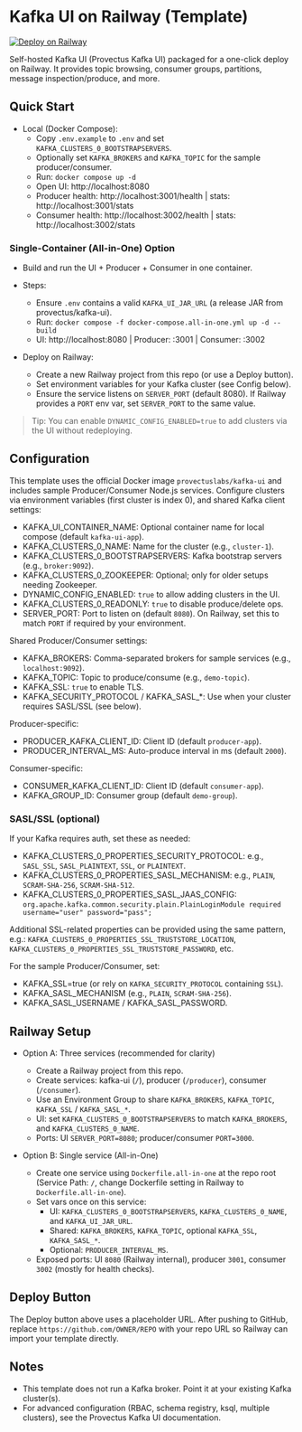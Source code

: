 # Kafka UI on Railway (Template)

[![Deploy on Railway](https://railway.app/button.svg)](https://railway.app/new/template?template=https://github.com/OWNER/REPO)

Self-hosted Kafka UI (Provectus Kafka UI) packaged for a one-click deploy on Railway.
It provides topic browsing, consumer groups, partitions, message inspection/produce, and more.

## Quick Start

- Local (Docker Compose):
  - Copy `.env.example` to `.env` and set `KAFKA_CLUSTERS_0_BOOTSTRAPSERVERS`.
  - Optionally set `KAFKA_BROKERS` and `KAFKA_TOPIC` for the sample producer/consumer.
  - Run: `docker compose up -d`
  - Open UI: http://localhost:8080
  - Producer health: http://localhost:3001/health | stats: http://localhost:3001/stats
  - Consumer health: http://localhost:3002/health | stats: http://localhost:3002/stats

### Single-Container (All-in-One) Option
- Build and run the UI + Producer + Consumer in one container.
- Steps:
  - Ensure `.env` contains a valid `KAFKA_UI_JAR_URL` (a release JAR from provectus/kafka-ui).
  - Run: `docker compose -f docker-compose.all-in-one.yml up -d --build`
  - UI: http://localhost:8080 | Producer: :3001 | Consumer: :3002

- Deploy on Railway:
  - Create a new Railway project from this repo (or use a Deploy button).
  - Set environment variables for your Kafka cluster (see Config below).
  - Ensure the service listens on `SERVER_PORT` (default 8080). If Railway provides a `PORT` env var, set `SERVER_PORT` to the same value.

> Tip: You can enable `DYNAMIC_CONFIG_ENABLED=true` to add clusters via the UI without redeploying.

## Configuration

This template uses the official Docker image `provectuslabs/kafka-ui` and includes sample Producer/Consumer Node.js services.
Configure clusters via environment variables (first cluster is index 0), and shared Kafka client settings:

- KAFKA_UI_CONTAINER_NAME: Optional container name for local compose (default `kafka-ui-app`).
- KAFKA_CLUSTERS_0_NAME: Name for the cluster (e.g., `cluster-1`).
- KAFKA_CLUSTERS_0_BOOTSTRAPSERVERS: Kafka bootstrap servers (e.g., `broker:9092`).
- KAFKA_CLUSTERS_0_ZOOKEEPER: Optional; only for older setups needing Zookeeper.
- DYNAMIC_CONFIG_ENABLED: `true` to allow adding clusters in the UI.
- KAFKA_CLUSTERS_0_READONLY: `true` to disable produce/delete ops.
- SERVER_PORT: Port to listen on (default `8080`). On Railway, set this to match `PORT` if required by your environment.

Shared Producer/Consumer settings:
- KAFKA_BROKERS: Comma-separated brokers for sample services (e.g., `localhost:9092`).
- KAFKA_TOPIC: Topic to produce/consume (e.g., `demo-topic`).
- KAFKA_SSL: `true` to enable TLS.
- KAFKA_SECURITY_PROTOCOL / KAFKA_SASL_*: Use when your cluster requires SASL/SSL (see below).

Producer-specific:
- PRODUCER_KAFKA_CLIENT_ID: Client ID (default `producer-app`).
- PRODUCER_INTERVAL_MS: Auto-produce interval in ms (default `2000`).

Consumer-specific:
- CONSUMER_KAFKA_CLIENT_ID: Client ID (default `consumer-app`).
- KAFKA_GROUP_ID: Consumer group (default `demo-group`).

### SASL/SSL (optional)
If your Kafka requires auth, set these as needed:

- KAFKA_CLUSTERS_0_PROPERTIES_SECURITY_PROTOCOL: e.g., `SASL_SSL`, `SASL_PLAINTEXT`, `SSL`, or `PLAINTEXT`.
- KAFKA_CLUSTERS_0_PROPERTIES_SASL_MECHANISM: e.g., `PLAIN`, `SCRAM-SHA-256`, `SCRAM-SHA-512`.
- KAFKA_CLUSTERS_0_PROPERTIES_SASL_JAAS_CONFIG:
  `org.apache.kafka.common.security.plain.PlainLoginModule required username="user" password="pass";`

Additional SSL-related properties can be provided using the same pattern, e.g.:
`KAFKA_CLUSTERS_0_PROPERTIES_SSL_TRUSTSTORE_LOCATION`, `KAFKA_CLUSTERS_0_PROPERTIES_SSL_TRUSTSTORE_PASSWORD`, etc.

For the sample Producer/Consumer, set:
- KAFKA_SSL=true (or rely on `KAFKA_SECURITY_PROTOCOL` containing `SSL`).
- KAFKA_SASL_MECHANISM (e.g., `PLAIN`, `SCRAM-SHA-256`).
- KAFKA_SASL_USERNAME / KAFKA_SASL_PASSWORD.


## Railway Setup
- Option A: Three services (recommended for clarity)
  - Create a Railway project from this repo.
  - Create services: kafka-ui (`/`), producer (`/producer`), consumer (`/consumer`).
  - Use an Environment Group to share `KAFKA_BROKERS`, `KAFKA_TOPIC`, `KAFKA_SSL` / `KAFKA_SASL_*`.
  - UI: set `KAFKA_CLUSTERS_0_BOOTSTRAPSERVERS` to match `KAFKA_BROKERS`, and `KAFKA_CLUSTERS_0_NAME`.
  - Ports: UI `SERVER_PORT=8080`; producer/consumer `PORT=3000`.

- Option B: Single service (All-in-One)
  - Create one service using `Dockerfile.all-in-one` at the repo root (Service Path: `/`, change Dockerfile setting in Railway to `Dockerfile.all-in-one`).
  - Set vars once on this service:
    - UI: `KAFKA_CLUSTERS_0_BOOTSTRAPSERVERS`, `KAFKA_CLUSTERS_0_NAME`, and `KAFKA_UI_JAR_URL`.
    - Shared: `KAFKA_BROKERS`, `KAFKA_TOPIC`, optional `KAFKA_SSL`, `KAFKA_SASL_*`.
    - Optional: `PRODUCER_INTERVAL_MS`.
  - Exposed ports: UI `8080` (Railway internal), producer `3001`, consumer `3002` (mostly for health checks).

## Deploy Button
The Deploy button above uses a placeholder URL. After pushing to GitHub, replace `https://github.com/OWNER/REPO` with your repo URL so Railway can import your template directly.

## Notes
- This template does not run a Kafka broker. Point it at your existing Kafka cluster(s).
- For advanced configuration (RBAC, schema registry, ksql, multiple clusters), see the Provectus Kafka UI documentation.
